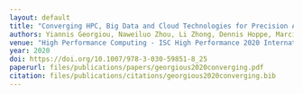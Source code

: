 ```yaml
---
layout: default
title: "Converging HPC, Big Data and Cloud Technologies for Precision Agriculture Data Analytics on Supercomputers"
authors: Yiannis Georgiou, Naweiluo Zhou, Li Zhong, Dennis Hoppe, Marcin Pospieszny, Nikela Papadopoulou, Kostis Nikas, Orestis Lagkas Nikolos, Pavlos Kranas, Sophia Karagiorgou, Eric Pascolo, Michael Mercier, Pedro Velho
venue: "High Performance Computing - ISC High Performance 2020 International Workshops, Frankfurt, Germany, June 21-25, 2020, Revised Selected Papers"
year: 2020
doi: https://doi.org/10.1007/978-3-030-59851-8_25
paperurl: files/publications/papers/georgious2020converging.pdf
citation: files/publications/citations/georgious2020converging.bib
---
```

